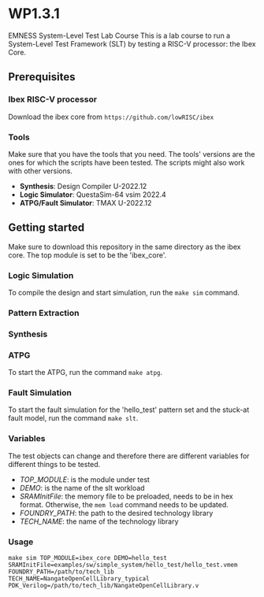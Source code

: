 # WP1.3.1
EMNESS System-Level Test Lab Course
This is a lab course to run a System-Level Test Framework (SLT) by testing a RISC-V processor: the Ibex Core. 
## Prerequisites
### Ibex RISC-V processor
Download the ibex core from `https://github.com/lowRISC/ibex`
### Tools 
Make sure that you have the tools that you need. The tools' versions are the ones for which the scripts have been tested. The scripts might also work with other versions.
- **Synthesis**: Design Compiler U-2022.12
- **Logic Simulator**: QuestaSim-64 vsim 2022.4
- **ATPG/Fault Simulator**: TMAX U-2022.12
## Getting started
Make sure to download this repository in the same directory as the ibex core. The top module is set to be the 'ibex_core'. 
### Logic Simulation
To compile the design and start simulation, run the ``make sim`` command.
### Pattern Extraction
### Synthesis
### ATPG
To start the ATPG, run the command ``make atpg``.
### Fault Simulation
To start the fault simulation for the 'hello_test' pattern set and the stuck-at fault model, run the command ``make slt``.
### Variables
The test objects can change and therefore there are different variables for different things to be tested.
- *TOP_MODULE*: is the module under test
- *DEMO*: is the name of the slt workload
- *SRAMInitFile*: the memory file to be preloaded, needs to be in hex format. Otherwise, the `mem load` command needs to be updated. 
- *FOUNDRY_PATH*: the path to the desired technology library
- *TECH_NAME*: the name of the technology library
### Usage
``make sim TOP_MODULE=ibex_core DEMO=hello_test SRAMInitFile=examples/sw/simple_system/hello_test/hello_test.vmem FOUNDRY_PATH=/path/to/tech_lib TECH_NAME=NangateOpenCellLibrary_typical PDK_Verilog=/path/to/tech_lib/NangateOpenCellLibrary.v``
